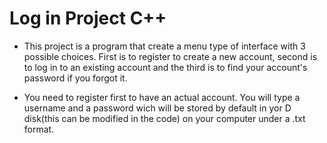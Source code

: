 # Log in Project C++

 - This project is a program that create a menu type of interface with 3 possible choices.
   First is to register to create a new account, second is to log in to an existing account 
   and the third is to find your account's password if you forgot it.
   
 - You need to register first to have an actual account. You will type a username and a 
   password wich will be stored by default in yor D disk(this can be modified in the code) 
   on your computer under a .txt format.
